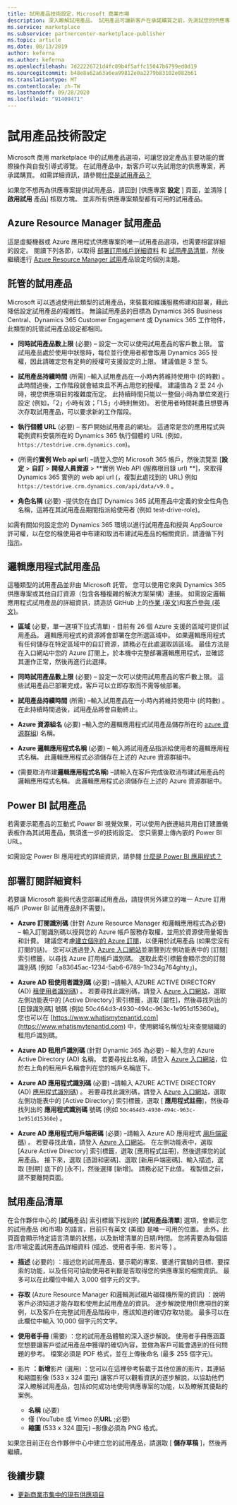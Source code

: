 ```yaml
---
title: 試用產品技術設定，Microsoft 商業市場
description: 深入瞭解試用產品。 試用產品可讓新客戶在承諾購買之前，先測試您的供應專案。
ms.service: marketplace
ms.subservice: partnercenter-marketplace-publisher
ms.topic: article
ms.date: 08/13/2019
author: keferna
ms.author: keferna
ms.openlocfilehash: 7d22226721d4fc09b4f5affc15047b6799ed0d19
ms.sourcegitcommit: b48e8a62a63a6ea99812e0a2279b83102e082b61
ms.translationtype: MT
ms.contentlocale: zh-TW
ms.lasthandoff: 09/28/2020
ms.locfileid: "91409471"
---
```

# <a name="test-drive-technical-configuration"></a>試用產品技術設定

Microsoft 商用 marketplace 中的試用產品選項，可讓您設定產品主要功能的實際操作與自我引導式導覽。 在試用產品中，新客戶可以先試用您的供應專案，再承諾購買。 如需詳細資訊，請參閱[什麼是試用產品？](what-is-test-drive.md)

如果您不想再為供應專案提供試用產品，請回到 [供應專案 **設定** ] 頁面，並清除 [ **啟用試用** 產品] 核取方塊。 並非所有供應專案類型都有可用的試用產品。

## <a name="azure-resource-manager-test-drive"></a>Azure Resource Manager 試用產品

這是虛擬機器或 Azure 應用程式供應專案的唯一試用產品選項，也需要相當詳細的設定。 閱讀下列各節，以取得 [部署訂用帳戶詳細資料](#deployment-subscription-details) 和 [試用產品清單](#test-drive-listings)，然後繼續進行 [Azure Resource Manager 試用](azure-resource-manager-test-drive.md)產品設定的個別主題。

## <a name="hosted-test-drive"></a>託管的試用產品

Microsoft 可以透過使用此類型的試用產品，來裝載和維護服務佈建和部署，藉此降低設定試用產品的複雜性。 無論試用產品的目標為 Dynamics 365 Business Central、Dynamics 365 Customer Engagement 或 Dynamics 365 工作物件，此類型的託管試用產品設定都相同。

- **同時試用產品數上限** (必要) – 設定一次可以使用試用產品的客戶數上限。 當試用產品處於使用中狀態時，每位並行使用者都會取用 Dynamics 365 授權，因此請確定您有足夠的授權可支援設定的上限。 建議值是 3 至 5。

- **試用產品持續時間** (所需) –輸入試用產品在一小時內將維持使用中 (的時數) 。 此時間過後，工作階段就會結束且不再占用您的授權。 建議值為 2 至 24 小時，視您供應項目的複雜度而定。 此持續時間只能以一整個小時為單位來進行設定 (例如，「2」小時有效；「1.5」小時則無效)。 若使用者時間耗盡且想要再次存取試用產品，可以要求新的工作階段。

- **執行個體 URL** (必要) – 客戶開始試用產品的網址。 這通常是您的應用程式與範例資料安裝所在的 Dynamics 365 執行個體的 URL (例如，`https://testdrive.crm.dynamics.com`)。

-  (所需的**實例 Web api url**) –請登入您的 Microsoft 365 帳戶，然後流覽至 [**設定**  >  **自訂**  >  **開發人員資源**  >  **實例 Web API (服務根目錄 url) **]，來取得 Dynamics 365 實例的 web api url (，複製此處找到的 URL) 例如 `https://testdrive.crm.dynamics.com/api/data/v9.0` 。

- **角色名稱** (必要) -提供您在自訂 Dynamics 365 試用產品中定義的安全性角色名稱，這將在其試用產品期間指派給使用者 (例如 test-drive-role)。

如需有關如何設定您的 Dynamics 365 環境以進行試用產品和授與 AppSource 許可權，以在您的租使用者中布建和取消布建試用產品的相關資訊，請遵循下列 [指示](https://github.com/Microsoft/AppSource/blob/patch-1/Microsoft%20Hosted%20Test%20Drive/Setup-your-Azure-subscription-for-Dynamics365-Microsoft-Hosted-Test-Drives.md)。

## <a name="logic-app-test-drive"></a>邏輯應用程式試用產品

這種類型的試用產品並非由 Microsoft 託管。 您可以使用它來與 Dynamics 365 供應專案或其他自訂資源（包含各種複雜的解決方案架構）連接。 如需設定邏輯應用程式試用產品的詳細資訊，請造訪 GitHub 上的[作業 (英文)](https://github.com/Microsoft/AppSource/blob/master/Setup-your-Azure-subscription-for-Dynamics365-Operations-Test-Drives.md)和[客戶參與 (英文)](https://github.com/Microsoft/AppSource/wiki/Setting-up-Test-Drives-for-Dynamics-365-app)。

- **區域** (必要，單一選項下拉式清單) - 目前有 26 個 Azure 支援的區域可提供試用產品。 邏輯應用程式的資源將會部署在您所選區域中。 如果邏輯應用程式有任何儲存在特定區域中的自訂資源，請務必在此處選取該區域。 最佳方法是在入口網站中您的 Azure 訂閱上，於本機中完整部署邏輯應用程式，並確認其運作正常，然後再進行此選擇。

- **同時試用產品數上限** (必要) – 設定一次可以使用試用產品的客戶數上限。 這些試用產品已部署完成，客戶可以立即存取而不需等候部署。

- **試用產品持續時間** (所需) –輸入試用產品在一小時內將維持使用中 (的時數) 。 在此持續時間過後，試用產品將會自動終止。

- **Azure 資源組名** (必要) –輸入您的邏輯應用程式試用產品儲存所在的 [azure 資源群組](../azure-resource-manager/resource-group-overview.md#resource-groups)) 名稱。

- **Azure 邏輯應用程式名稱** (必要) – 輸入將試用產品指派給使用者的邏輯應用程式名稱。 此邏輯應用程式必須儲存在上述的 Azure 資源群組中。

-  (需要取消布建**邏輯應用程式名稱**) –請輸入在客戶完成後取消布建試用產品的邏輯應用程式名稱。 此邏輯應用程式必須儲存在上述的 Azure 資源群組中。

## <a name="power-bi-test-drive"></a>Power BI 試用產品

若需要示範產品的互動式 Power BI 視覺效果，可以使用內嵌連結共用自訂建置儀表板作為其試用產品，無須進一步的技術設定。 您只需要上傳內嵌的 Power BI URL。

如需設定 Power BI 應用程式的詳細資訊，請參閱 [什麼是 Power BI 應用程式？](https://docs.microsoft.com/power-bi/service-template-apps-overview)

## <a name="deployment-subscription-details"></a>部署訂閱詳細資料

若要讓 Microsoft 能夠代表您部署試用產品，請提供另外建立的唯一 Azure 訂用帳戶 (Power BI 試用產品則不需要)。

- **Azure 訂閱識別碼** (針對 Azure Resource Manager 和邏輯應用程式為必要) – 輸入訂閱識別碼以授與您的 Azure 帳戶服務存取權，並用於資源使用量報告和計費。 建議您考慮[建立個別的 Azure 訂閱](../cost-management-billing/manage/create-subscription.md)，以便用於試用產品 (如果您沒有訂閱的話)。 您可以透過登入 [Azure 入口網站](https://portal.azure.com/)並瀏覽到左側功能表中的 [訂閱] 索引標籤，以尋找 Azure 訂用帳戶識別碼。 選取此索引標籤會顯示您的訂閱識別碼 (例如「a83645ac-1234-5ab6-6789-1h234g764ghty」)。

- **Azure AD 租使用者識別碼** (必要) –請輸入 AZURE ACTIVE DIRECTORY (AD) [租使用者識別碼](../active-directory/develop/howto-create-service-principal-portal.md#get-tenant-and-app-id-values-for-signing-in)) 。 若要尋找此識別碼，請登入 [Azure 入口網站](https://portal.azure.com/)，選取左側功能表中的 [Active Directory] 索引標籤，選取 [屬性]，然後尋找列出的 [目錄識別碼] 號碼 (例如 50c464d3-4930-494c-963c-1e951d15360e)。 您也可以在 [https://www.whatismytenantid.com](https://www.whatismytenantid.com) 中，使用網域名稱位址來查閱組織的租用戶識別碼。

- **Azure AD 租用戶識別碼** (針對 Dynamic 365 為必要) – 輸入您的 Azure Active Directory (AD) 名稱。 若要尋找此名稱，請登入 [Azure 入口網站](https://portal.azure.com/)，位於右上角的租用戶名稱會列在您的帳戶名稱底下。

- **Azure AD 應用程式識別碼** (必要) –請輸入 AZURE ACTIVE DIRECTORY (AD) [應用程式識別碼](../active-directory/develop/howto-create-service-principal-portal.md#get-tenant-and-app-id-values-for-signing-in)) 。 若要尋找此識別碼，請登入 [Azure 入口網站](https://portal.azure.com/)，選取左側功能表中的 [Active Directory] 索引標籤，選取 [ **應用程式註冊**]，然後尋找列出的 **應用程式識別碼** 號碼 (例如 `50c464d3-4930-494c-963c-1e951d15360e`) 。

- **Azure AD 應用程式用戶端密碼** (必要) –請輸入 Azure AD 應用程式 [用戶端密碼](../active-directory/develop/howto-create-service-principal-portal.md#option-2-create-a-new-application-secret)) 。 若要尋找此值，請登入 [Azure 入口網站](https://portal.azure.com/)。 在左側功能表中，選取 [Azure Active Directory] 索引標籤，選取 [應用程式註冊]，然後選擇您的試用產品。 接下來，選取 [憑證和密碼]、選取 [新用戶端密碼]、輸入描述，選取 [到期] 底下的 [永不]，然後選擇 [新增]。 請務必記下此值。 複製值之前，請不要離開頁面。

## <a name="test-drive-listings"></a>試用產品清單

在合作夥伴中心的 [**試用**產品] 索引標籤下找到的 [**試用產品清單**] 選項，會顯示您的試用產品 (和市場) 的語言，目前只有英文 (美國) 是唯一可用的位置。 此外，此頁面會顯示特定語言清單的狀態，以及新增清單的日期/時間。 您將需要為每個語言/市場定義試用產品詳細資料 (描述、使用者手冊、影片等 ) 。

- **描述** (必要的) ：描述您的試用產品、要示範的專案、要進行實驗的目標、要探索的功能，以及任何可協助使用者判斷是否取得您的供應專案的相關資訊。 最多可以在此欄位中輸入 3,000 個字元的文字。

- **存取** (Azure Resource Manager 和邏輯測試磁片磁碟機所需的資訊) ：說明客戶必須知道才能存取和使用此試用產品的資訊。 逐步解說使用供應項目的案例，以及客戶在完整試用產品階段中，應該知道的確切存取功能。 最多可以在此欄位中輸入 10,000 個字元的文字。

- **使用者手冊** (需要) ：您的試用產品體驗的深入逐步解說。 使用者手冊應涵蓋您想要讓客戶從試用產品中獲得的確切內容，並做為客戶可能會遇到的任何問題的參考。 檔案必須是 PDF 格式，並在上傳後命名 (最多 255 個字元)。

- 影片 **：新增**影片 (選用) ：您可以在這裡參考裝載于其他位置的影片，其連結和縮圖影像 (533 x 324 圖元) 讓客戶可以觀看資訊的逐步解說，以協助他們深入瞭解試用產品，包括如何成功地使用供應專案的功能，以及瞭解其優點的案例。
  - **名稱** (必要)
  - 僅 (YouTube 或 Vimeo 的**URL** ;必要) 
  - **縮圖** (533 x 324 圖元) –影像必須為 PNG 格式。

如果您目前正在合作夥伴中心中建立您的試用產品，請選取 [ **儲存草稿** ]，然後再繼續。

## <a name="next-step"></a>後續步驟

- [更新商業市集中的現有供應項目](partner-center-portal/update-existing-offer.md)
